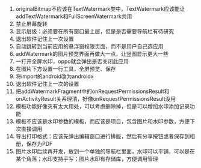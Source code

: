 1. originalBitmap不应该在TextWatermark类中，TextWatermark应该能让addTextWatermark和FullScreenWatermark共用
2. 禁止屏幕旋转
3. 显示层级：必须要在所有窗口最上层，但是是否需要导航栏有待研究
4. 退出软件记住上一次设置
5. 自动跳转到当前应用的悬浮窗权限页面，而不是用户自己选应用
6. addWatermark的图片预览界面再做大一点，让竖图显示更大一些
7. 一打开全屏水印，oppo就会弹出是否关闭此应用
8. 在图片下方设置一行工具，全屏预览、保存
9. 将import的android改为androidx
10. 退出软件记住上一次的设置
11. 把addWatermarkFragment中的onRequestPermissionsResult和onActivityResult关系理清，好像onRequestPermissionsResult没用
12. 模板功能好像灭有太大用处，可以考虑删除掉，但是可以增加水印添加记录功能
13. 模板不应该是水印参数的模板，而应该是项目，包含图片和水印参数，方便下次直接调用
14. 导出打印格式：应该先弹出编辑窗口进行排版，然后有分享按钮或者保存到相册，保存为PDF
15. 图片水印后续再开发，放到一个单独的导航栏里面，水印可以平铺，可以是在某个角落；水印支持手写；图片水印有存储库，方便调用管理